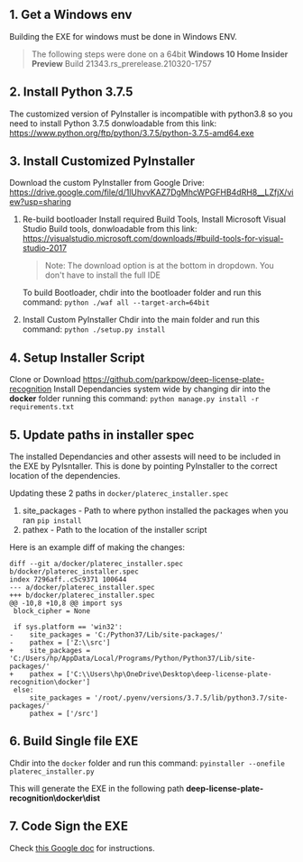 

## 1. Get a Windows  env
Building the EXE for windows must be done in Windows ENV.
> The following steps were done on a 64bit **Windows 10 Home Insider Preview** Build 21343.rs_prerelease.210320-1757

## 2. Install Python 3.7.5

The customized version of PyInstaller is incompatible with python3.8 so you need to install Python 3.7.5 donwloadable from this link:
https://www.python.org/ftp/python/3.7.5/python-3.7.5-amd64.exe


## 3. Install Customized PyInstaller
Download the custom PyInstaller from Google Drive:
https://drive.google.com/file/d/1lUhvvKAZ7DgMhcWPGFHB4dRH8__LZfjX/view?usp=sharing

1. Re-build bootloader
    Install required Build Tools, Install Microsoft Visual Studio Build tools, donwloadable from this link:
    https://visualstudio.microsoft.com/downloads/#build-tools-for-visual-studio-2017

    > Note: The download option is at the bottom in dropdown. You don't have to install the full IDE

    To build Bootloader, chdir into the bootloader folder and run this command:
    `python ./waf all --target-arch=64bit`

2. Install Custom PyInstaller
    Chdir into the main folder and run this command:
    `python ./setup.py install`


## 4. Setup Installer Script
Clone or Download https://github.com/parkpow/deep-license-plate-recognition
Install Dependancies system wide by changing dir into the **docker** folder running this command:
`python manage.py install -r requirements.txt`


## 5. Update paths in installer spec
The installed Dependancies and other assests will need to be included in the EXE by PyIsntaller.
This is done by pointing PyInstaller to the correct location of the dependencies.

Updating these 2 paths in `docker/platerec_installer.spec`
1. site_packages - Path to where python installed the packages when you ran `pip install`
2. pathex - Path to the location of the installer script


Here is an example diff of making the changes:
```
diff --git a/docker/platerec_installer.spec b/docker/platerec_installer.spec
index 7296aff..c5c9371 100644
--- a/docker/platerec_installer.spec
+++ b/docker/platerec_installer.spec
@@ -10,8 +10,8 @@ import sys
 block_cipher = None

 if sys.platform == 'win32':
-    site_packages = 'C:/Python37/Lib/site-packages/'
-    pathex = ['Z:\\src']
+    site_packages = 'C:/Users/hp/AppData/Local/Programs/Python/Python37/Lib/site-packages/'
+    pathex = ['C:\\Users\hp\OneDrive\Desktop\deep-license-plate-recognition\docker']
 else:
     site_packages = '/root/.pyenv/versions/3.7.5/lib/python3.7/site-packages/'
     pathex = ['/src']
```

## 6. Build Single file EXE
Chdir into the `docker` folder and run this command:
`pyinstaller --onefile platerec_installer.py`

This will generate the EXE in the following path **deep-license-plate-recognition\docker\dist**

## 7. Code Sign the EXE
Check [this Google doc](https://docs.google.com/document/d/12Bvc7LffTOmJNTWMdGWaDxHAeL37ukvWBNSTQu6ZgLM/edit#heading=h.wdqaplxvh8cb) for instructions.
